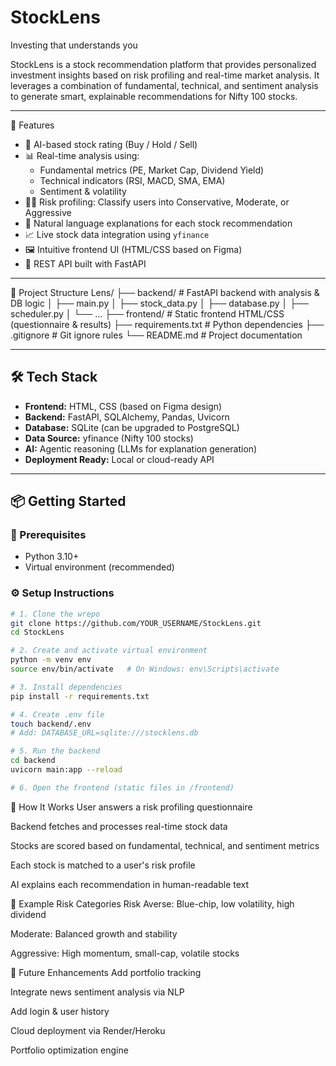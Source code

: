 # StockLens
 Investing that understands you

StockLens is a stock recommendation platform that provides personalized investment insights based on risk profiling and real-time market analysis. It leverages a combination of fundamental, technical, and sentiment analysis to generate smart, explainable recommendations for Nifty 100 stocks.

---

🚀 Features

- 🧠 AI-based stock rating (Buy / Hold / Sell)
- 📊 Real-time analysis using:
  - Fundamental metrics (PE, Market Cap, Dividend Yield)
  - Technical indicators (RSI, MACD, SMA, EMA)
  - Sentiment & volatility
- 🧍‍♂️ Risk profiling: Classify users into Conservative, Moderate, or Aggressive
- 💬 Natural language explanations for each stock recommendation
- 📈 Live stock data integration using `yfinance`
- 🖼️ Intuitive frontend UI (HTML/CSS based on Figma)
- 🔗 REST API built with FastAPI

---

📁 Project Structure
Lens/
├── backend/ # FastAPI backend with analysis & DB logic
│ ├── main.py
│ ├── stock_data.py
│ ├── database.py
│ ├── scheduler.py
│ └── ...
├── frontend/ # Static frontend HTML/CSS (questionnaire & results)
├── requirements.txt # Python dependencies
├── .gitignore # Git ignore rules
└── README.md # Project documentation

---

## 🛠️ Tech Stack

- **Frontend:** HTML, CSS (based on Figma design)
- **Backend:** FastAPI, SQLAlchemy, Pandas, Uvicorn
- **Database:** SQLite (can be upgraded to PostgreSQL)
- **Data Source:** yfinance (Nifty 100 stocks)
- **AI:** Agentic reasoning (LLMs for explanation generation)
- **Deployment Ready:** Local or cloud-ready API

---

## 📦 Getting Started

### 🔧 Prerequisites
- Python 3.10+
- Virtual environment (recommended)

### ⚙️ Setup Instructions

```bash
# 1. Clone the wrepo
git clone https://github.com/YOUR_USERNAME/StockLens.git
cd StockLens

# 2. Create and activate virtual environment
python -m venv env
source env/bin/activate   # On Windows: env\Scripts\activate

# 3. Install dependencies
pip install -r requirements.txt

# 4. Create .env file
touch backend/.env
# Add: DATABASE_URL=sqlite:///stocklens.db

# 5. Run the backend
cd backend
uvicorn main:app --reload

# 6. Open the frontend (static files in /frontend)
```
🧠 How It Works
User answers a risk profiling questionnaire

Backend fetches and processes real-time stock data

Stocks are scored based on fundamental, technical, and sentiment metrics

Each stock is matched to a user's risk profile

AI explains each recommendation in human-readable text

📌 Example Risk Categories
Risk Averse: Blue-chip, low volatility, high dividend

Moderate: Balanced growth and stability

Aggressive: High momentum, small-cap, volatile stocks

🧪 Future Enhancements
 Add portfolio tracking

 Integrate news sentiment analysis via NLP

 Add login & user history

 Cloud deployment via Render/Heroku

 Portfolio optimization engine
